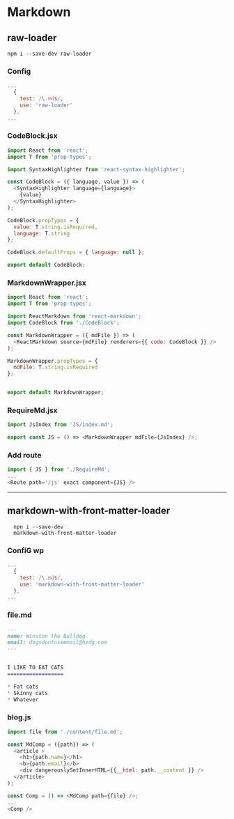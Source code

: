 # Markdown

## raw-loader

```raw
npm i --save-dev raw-loader
```

### Config

```js
...
  {
    test: /\.md$/,
    use: 'raw-loader'
  },
...
```

### CodeBlock.jsx

```js
import React from 'react';
import T from 'prop-types';

import SyntaxHighlighter from 'react-syntax-highlighter';

const CodeBlock = ({ language, value }) => (
  <SyntaxHighlighter language={language}>
    {value}
  </SyntaxHighlighter>
);

CodeBlock.propTypes = {
  value: T.string.isRequired,
  language: T.string
};

CodeBlock.defaultProps = { language: null };

export default CodeBlock;
```

### MarkdownWrapper.jsx

```js
import React from 'react';
import T from 'prop-types';

import ReactMarkdown from 'react-markdown';
import CodeBlock from './CodeBlock';

const MarkdownWrapper = ({ mdFile }) => (
  <ReactMarkdown source={mdFile} renderers={{ code: CodeBlock }} />
);

MarkdownWrapper.propTypes = {
  mdFile: T.string.isRequired
};


export default MarkdownWrapper;
```

### RequireMd.jsx

```js
import JsIndex from 'JS/index.md';

export const JS = () => <MarkdownWrapper mdFile={JsIndex} />;
```

### Add route

```js
import { JS } from './RequireMd';
...
<Route path='/js' exact component={JS} />
```

---

## markdown-with-front-matter-loader

```raw
  npn i --save-dev
  markdown-with-front-matter-loader
```

### ConfiG wp

```js
...
  {
    test: /\.md$/,
    use: 'markdown-with-front-matter-loader'
  },
...
```

### file.md

```md
---
name: Winston the Bulldog
email: dogsdontuseemail@hzdg.com
---


I LIKE TO EAT CATS
==================

* Fat cats
* Skinny cats
* Whatever

```

### blog.js

```js
import file from './content/file.md';

const MdComp = ({path}) => (
  <article >
    <h1>{path.name}</h1>
    <b>{path.email}</b>
    <div dangerouslySetInnerHTML={{__html: path.__content }} />
  </article>
);

const Comp = () => <MdComp path={file} />;
...
<Comp />

```
